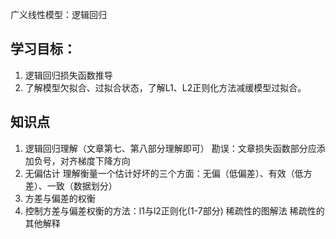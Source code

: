 广义线性模型：逻辑回归
## 学习目标：
1. 逻辑回归损失函数推导
2. 了解模型欠拟合、过拟合状态，了解L1、L2正则化方法减缓模型过拟合。
## 知识点
1. 逻辑回归理解（文章第七、第八部分理解即可）
勘误：文章损失函数部分应添加负号，对齐梯度下降方向
2. 无偏估计
理解衡量一个估计好坏的三个方面：无偏（低偏差）、有效（低方差）、一致（数据划分）
3. 方差与偏差的权衡
4. 控制方差与偏差权衡的方法：l1与l2正则化(1-7部分)
稀疏性的图解法
稀疏性的其他解释